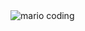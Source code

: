 

<img src="https://camo.githubusercontent.com/5dc6ee33381917e41fc9c4951799268998f11a9b864399bf79a0842e4f9b194d/68747470733a2f2f692e696d6775722e636f6d2f315a76566b44632e676966" alt="mario coding" data-canonical-src="https://i.imgur.com/1ZvVkDc.gif" style="max-width: 100%; display: inline-block;" data-target="animated-image.originalImage">


